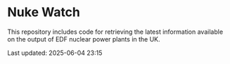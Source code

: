 # Nuke Watch

This repository includes code for retrieving the latest information available on the output of EDF nuclear power plants in the UK.

Last updated: 2025-06-04 23:15